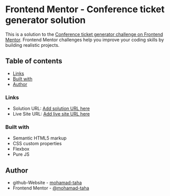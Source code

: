 # Frontend Mentor - Conference ticket generator solution

This is a solution to the [Conference ticket generator challenge on Frontend Mentor](https://www.frontendmentor.io/challenges/conference-ticket-generator-oq5gFIU12w). Frontend Mentor challenges help you improve your coding skills by building realistic projects.

## Table of contents

- [Links](#links)
- [Built with](#built-with)
- [Author](#author)

### Links

- Solution URL: [Add solution URL here](https://your-solution-url.com)
- Live Site URL: [Add live site URL here](https://your-live-site-url.com)   

### Built with

- Semantic HTML5 markup
- CSS custom properties
- Flexbox
- Pure JS

## Author

- github-Website - [mohamad-taha](https://github.com/mohamad-taha)
- Frontend Mentor - [@mohamad-taha](https://www.frontendmentor.io/profile/mohamad-taha)
